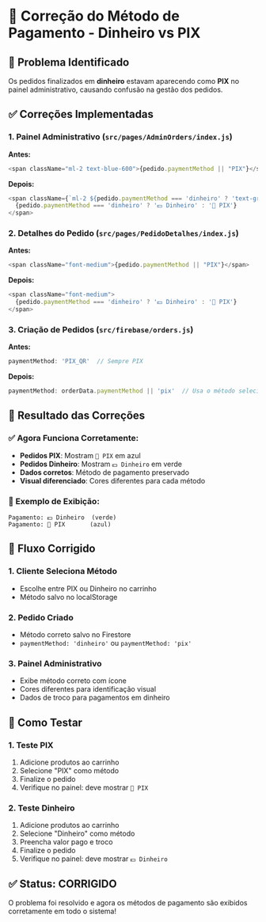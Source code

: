# 🔧 Correção do Método de Pagamento - Dinheiro vs PIX

## 🐛 **Problema Identificado**

Os pedidos finalizados em **dinheiro** estavam aparecendo como **PIX** no painel administrativo, causando confusão na gestão dos pedidos.

## ✅ **Correções Implementadas**

### **1. Painel Administrativo (`src/pages/AdminOrders/index.js`)**
**Antes:**
```javascript
<span className="ml-2 text-blue-600">{pedido.paymentMethod || "PIX"}</span>
```

**Depois:**
```javascript
<span className={`ml-2 ${pedido.paymentMethod === 'dinheiro' ? 'text-green-600' : 'text-blue-600'}`}>
  {pedido.paymentMethod === 'dinheiro' ? '💵 Dinheiro' : '📱 PIX'}
</span>
```

### **2. Detalhes do Pedido (`src/pages/PedidoDetalhes/index.js`)**
**Antes:**
```javascript
<span className="font-medium">{pedido.paymentMethod || "PIX"}</span>
```

**Depois:**
```javascript
<span className="font-medium">
  {pedido.paymentMethod === 'dinheiro' ? '💵 Dinheiro' : '📱 PIX'}
</span>
```

### **3. Criação de Pedidos (`src/firebase/orders.js`)**
**Antes:**
```javascript
paymentMethod: 'PIX_QR'  // Sempre PIX
```

**Depois:**
```javascript
paymentMethod: orderData.paymentMethod || 'pix'  // Usa o método selecionado
```

## 🎯 **Resultado das Correções**

### **✅ Agora Funciona Corretamente:**
- **Pedidos PIX**: Mostram `📱 PIX` em azul
- **Pedidos Dinheiro**: Mostram `💵 Dinheiro` em verde
- **Dados corretos**: Método de pagamento preservado
- **Visual diferenciado**: Cores diferentes para cada método

### **📱 Exemplo de Exibição:**
```
Pagamento: 💵 Dinheiro  (verde)
Pagamento: 📱 PIX       (azul)
```

## 🔄 **Fluxo Corrigido**

### **1. Cliente Seleciona Método**
- Escolhe entre PIX ou Dinheiro no carrinho
- Método salvo no localStorage

### **2. Pedido Criado**
- Método correto salvo no Firestore
- `paymentMethod: 'dinheiro'` ou `paymentMethod: 'pix'`

### **3. Painel Administrativo**
- Exibe método correto com ícone
- Cores diferentes para identificação visual
- Dados de troco para pagamentos em dinheiro

## 🧪 **Como Testar**

### **1. Teste PIX**
1. Adicione produtos ao carrinho
2. Selecione "PIX" como método
3. Finalize o pedido
4. Verifique no painel: deve mostrar `📱 PIX`

### **2. Teste Dinheiro**
1. Adicione produtos ao carrinho
2. Selecione "Dinheiro" como método
3. Preencha valor pago e troco
4. Finalize o pedido
5. Verifique no painel: deve mostrar `💵 Dinheiro`

## ✅ **Status: CORRIGIDO**

O problema foi resolvido e agora os métodos de pagamento são exibidos corretamente em todo o sistema!
